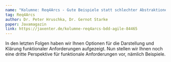 ```yaml
---
name: "Kolumne: Req4Arcs - Gute Beispiele statt schlechter Abstraktionen"
tag: Req4Arcs
author: Dr. Peter Hruschka, Dr. Gernot Starke
paper: Javamagazin
link: https://jaxenter.de/kolumne-req4arcs-bdd-agile-84465
---
```

In den letzten Folgen haben wir Ihnen Optionen für die Darstellung und Klärung
funktionaler Anforderungen aufgezeigt.
Nun stellen wir Ihnen noch eine dritte Perspektive für funktionale Anforderungen vor,
nämlich Beispiele.